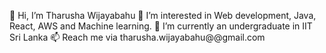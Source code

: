 👋 Hi, I’m Tharusha Wijayabahu
👀 I’m interested in Web development, Java, React, AWS and Machine learning.
🌱 I’m currently an undergraduate in IIT Sri Lanka
📫 Reach me via tharusha.wijayabahu@@gmail.com
